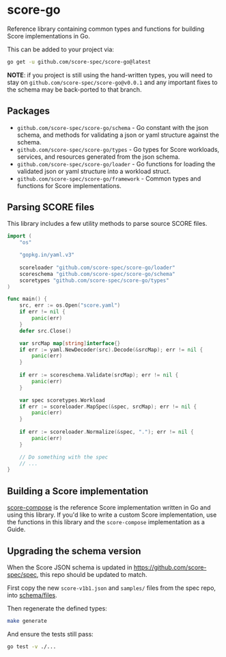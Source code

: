 # score-go

Reference library containing common types and functions for building Score implementations in Go.

This can be added to your project via:

```sh
go get -u github.com/score-spec/score-go@latest
```

**NOTE**: if you project is still using the hand-written types, you will need to stay on `github.com/score-spec/score-go@v0.0.1`
and any important fixes to the schema may be back-ported to that branch.

## Packages

- `github.com/score-spec/score-go/schema` - Go constant with the json schema, and methods for validating a json or yaml structure against the schema.
- `github.com/score-spec/score-go/types` - Go types for Score workloads, services, and resources generated from the json schema.
- `github.com/score-spec/score-go/loader` - Go functions for loading the validated json or yaml structure into a workload struct. 
- `github.com/score-spec/score-go/framework`  - Common types and functions for Score implementations.

## Parsing SCORE files

This library includes a few utility methods to parse source SCORE files.

```go
import (
    "os"

    "gopkg.in/yaml.v3"
	
    scoreloader "github.com/score-spec/score-go/loader"
    scoreschema "github.com/score-spec/score-go/schema"
    scoretypes "github.com/score-spec/score-go/types"
)

func main() {
    src, err := os.Open("score.yaml")
    if err != nil {
        panic(err)
    }
    defer src.Close()

    var srcMap map[string]interface{}
    if err := yaml.NewDecoder(src).Decode(&srcMap); err != nil {
        panic(err)
    }
    
    if err := scoreschema.Validate(srcMap); err != nil {
        panic(err)
    }

    var spec scoretypes.Workload
    if err := scoreloader.MapSpec(&spec, srcMap); err != nil {
        panic(err)
    }
    
    if err := scoreloader.Normalize(&spec, "."); err != nil {
        panic(err)
    }

    // Do something with the spec
    // ...
}
```

## Building a Score implementation

[score-compose](https://github.com/score-spec/score-compose) is the reference Score implementation written in Go and using this library. If you'd like to write a custom Score implementation, use the functions in this library and the `score-compose` implementation as a Guide.

## Upgrading the schema version

When the Score JSON schema is updated in <https://github.com/score-spec/spec>, this repo should be updated to match.

First copy the new `score-v1b1.json` and `samples/` files from the spec repo, into [schema/files](schema/files).

Then regenerate the defined types:

```sh
make generate
```

And ensure the tests still pass:

```sh
go test -v ./...
```
